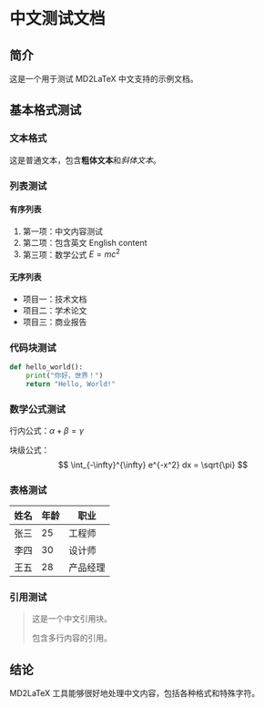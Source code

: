 # 中文测试文档

## 简介
这是一个用于测试 MD2LaTeX 中文支持的示例文档。

## 基本格式测试

### 文本格式
这是普通文本，包含**粗体文本**和*斜体文本*。

### 列表测试

#### 有序列表
1. 第一项：中文内容测试
2. 第二项：包含英文 English content
3. 第三项：数学公式 $E = mc^2$

#### 无序列表
- 项目一：技术文档
- 项目二：学术论文
- 项目三：商业报告

### 代码块测试

```python
def hello_world():
    print("你好，世界！")
    return "Hello, World!"
```

### 数学公式测试

行内公式：$\alpha + \beta = \gamma$

块级公式：
$$
\int_{-\infty}^{\infty} e^{-x^2} dx = \sqrt{\pi}
$$

### 表格测试

| 姓名 | 年龄 | 职业 |
|------|------|------|
| 张三 | 25 | 工程师 |
| 李四 | 30 | 设计师 |
| 王五 | 28 | 产品经理 |

### 引用测试

> 这是一个中文引用块。
> 
> 包含多行内容的引用。

## 结论

MD2LaTeX 工具能够很好地处理中文内容，包括各种格式和特殊字符。
